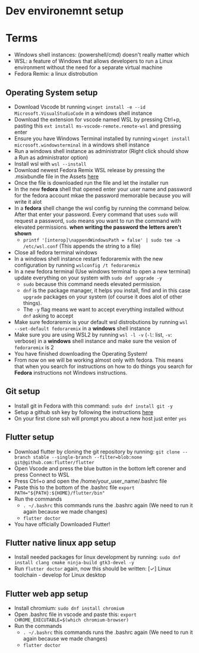 # Dev environemnt setup

# Terms 
 - Windows shell instances: (powershell/cmd) doesn't really matter which
 - WSL: a feature of Windows that allows developers to run a Linux environment without the need for a separate virtual machine
 - Fedora Remix: a linux distrobution

## Operating System setup
 - Download Vscode bt running `winget install -e --id Microsoft.VisualStudioCode` in a windows shell instance
 - Download the extension for vscode named WSL by pressing Ctrl+p, pasting this `ext install ms-vscode-remote.remote-wsl` and pressing enter
 - Ensure you have Windows Terminal installed by running `winget install microsoft.windowsterminal` in a windows shell instance
 - Run a windows shell instance as administrator (Right click should show a Run as administrator option) 
 - Install wsl with `wsl --install`
 - Download newest Fedora Remix WSL release by pressing the .msixbundle file in the Assets [here](https://github.com/WhitewaterFoundry/Fedora-Remix-for-WSL/releases)
 - Once the file is downloaded run the file and let the installer run
 - In the new **fedora** shell that opened enter your user name and password for the fedora account mkae the password memorable because you will write it alot
 - In a **fedora** shell change the wsl config by running the command below. After that enter your password. Every command that uses `sudo` will request a password, `sudo` means you want to run the command with elevated permissions. **when writing the password the letters aren't shown**
   - `printf '[interop]\nappendWindowsPath = false' | sudo tee -a /etc/wsl.conf` (This appends the string to a file)
 - Close all fedora terminal windows 
 - In a windows shell instance restart fedoraremix with the new configuration by running `wslconfig /t fedoraremix`
 - In a new fedora terminal (Use windows terminal to open a new terminal) update everything on your system with `sudo dnf upgrade -y` 
   - `sudo` because this command needs elevated permission. 
   - `dnf` is the package manager, it helps you install, find and in this case `upgrade` packages on your system (of course it does alot of other things). 
   - The `-y` flag means we want to accept everything installed without `dnf` asking to accept
 - Make sure fedoraremix is your default wsl distrobutions by running `wsl --set-default fedoraremix` in a **windows** shell instance
 - Make sure you are using WSL2 by running `wsl -l -v` (`-l`: list, `-v`: verbose) in a **windows** shell instance and make sure the vesion of `fedoraremix` is 2
 - You have finished downloading the Operating System!
 - From now on we will be working almost only with fedora. This means that when you search for instructions on how to do things you search for **Fedora** instructions not Windows instructions.


## Git setup
 - Install git in Fedora with this command: `sudo dnf install git -y`
 - Setup a github ssh key by following the instructions [here](https://docs.github.com/en/authentication/connecting-to-github-with-ssh/generating-a-new-ssh-key-and-adding-it-to-the-ssh-agent)
 - On your first clone ssh will prompt you about a new host just enter `yes`

## Flutter setup
 - Download flutter by cloning the git repository by running: `git clone --branch stable --single-branch --filter=blob:none git@github.com:flutter/flutter` 
 - Open Vscode and press the blue button in the bottom left corener and press Connect to WSL
 - Press Ctrl+o and open the /home/your_user_name/.bashrc file
 - Paste this to the bottom of the .bashrc file `export PATH="${PATH}:${HOME}/flutter/bin"`
 - Run the commands
   - `. ~/.bashrc` this commands runs the .bashrc again (We need to run it again because we made changes)
   - `flutter doctor`
 - You have officially Downloaded Flutter!

## Flutter native linux app setup
 - Install needed packages for linux development by running: `sudo dnf install clang cmake ninja-build gtk3-devel -y`
 - Run `flutter doctor` again, now this should be written: [✓] Linux toolchain - develop for Linux desktop

## Flutter web app setup
 - Install chromium: `sudo dnf install chromium`
 - Open .bashrc file in vscode and paste this: `export CHROME_EXECUTABLE=$(which chromium-browser)`
 - Run the commands
   - `. ~/.bashrc` this commands runs the .bashrc again (We need to run it again because we made changes)
   - `flutter doctor`

